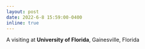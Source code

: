 ```yaml
---
layout: post
date: 2022-6-8 15:59:00-0400
inline: true
---
```


A visiting at **University of Florida**, Gainesville, Florida
